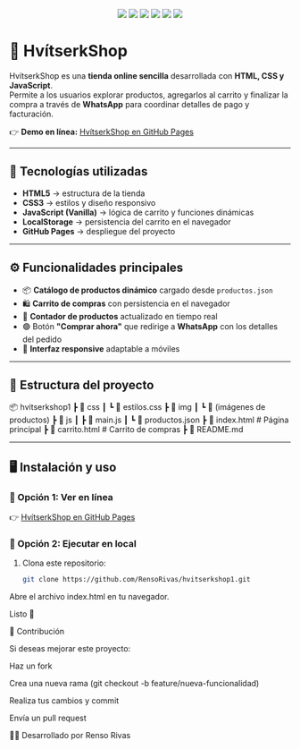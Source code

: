 <p align="center">
  <img src="https://img.shields.io/github/repo-size/RensoRivas/hvitserkshop1?color=blue" />
  <img src="https://img.shields.io/github/last-commit/RensoRivas/hvitserkshop1?color=green" />
  <img src="https://img.shields.io/github/deployments/RensoRivas/hvitserkshop1/github-pages?label=deployment" />
  <img src="https://img.shields.io/github/issues/RensoRivas/hvitserkshop1?color=orange" />
  <img src="https://img.shields.io/github/stars/RensoRivas/hvitserkshop1?style=social" />
  <img src="https://img.shields.io/badge/License-MIT-yellow.svg" />
</p>

# 🛒 HvítserkShop

HvítserkShop es una **tienda online sencilla** desarrollada con **HTML, CSS y JavaScript**.  
Permite a los usuarios explorar productos, agregarlos al carrito y finalizar la compra a través de **WhatsApp** para coordinar detalles de pago y facturación.

👉 **Demo en línea:** [HvítserkShop en GitHub Pages](https://rensorivas.github.io/hvitserkshop1/)

---

## 🚀 Tecnologías utilizadas
- **HTML5** → estructura de la tienda  
- **CSS3** → estilos y diseño responsivo  
- **JavaScript (Vanilla)** → lógica de carrito y funciones dinámicas  
- **LocalStorage** → persistencia del carrito en el navegador  
- **GitHub Pages** → despliegue del proyecto  

---

## ⚙️ Funcionalidades principales
- 📦 **Catálogo de productos dinámico** cargado desde `productos.json`  
- 🛍️ **Carrito de compras** con persistencia en el navegador  
- 🔢 **Contador de productos** actualizado en tiempo real  
- 🟢 Botón **"Comprar ahora"** que redirige a **WhatsApp** con los detalles del pedido  
- 📱 **Interfaz responsive** adaptable a móviles  

---

## 📂 Estructura del proyecto
📦 hvitserkshop1
┣ 📂 css
┃ ┗ 📜 estilos.css
┣ 📂 img
┃ ┗ 📜 (imágenes de productos)
┣ 📂 js
┃ ┣ 📜 main.js
┃ ┗ 📜 productos.json
┣ 📜 index.html # Página principal
┣ 📜 carrito.html # Carrito de compras
┣ 📜 README.md

---

## 🖥️ Instalación y uso
### 🔹 Opción 1: Ver en línea
👉 [HvítserkShop en GitHub Pages](https://rensorivas.github.io/hvitserkshop1/)

### 🔹 Opción 2: Ejecutar en local
1. Clona este repositorio:  
   ```bash
   git clone https://github.com/RensoRivas/hvitserkshop1.git
Abre el archivo index.html en tu navegador.

Listo 🚀

🤝 Contribución

Si deseas mejorar este proyecto:

Haz un fork

Crea una nueva rama (git checkout -b feature/nueva-funcionalidad)

Realiza tus cambios y commit

Envía un pull request

👨‍💻 Desarrollado por Renso Rivas
